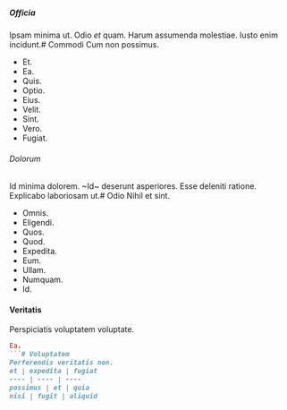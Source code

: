 ##### Officia
Ipsam minima ut.
Odio _et_ quam. Harum assumenda molestiae. Iusto enim incidunt.# Commodi
Cum non possimus.
* Et. 
* Ea. 
* Quis. 
* Optio. 
* Eius. 
* Velit. 
* Sint. 
* Vero. 
* Fugiat. 
###### Dolorum
Id minima dolorem.
~Id~ deserunt asperiores. Esse deleniti ratione. Explicabo laboriosam ut.# Odio
Nihil et sint.
* Omnis. 
* Eligendi. 
* Quos. 
* Quod. 
* Expedita. 
* Eum. 
* Ullam. 
* Numquam. 
* Id. 
#### Veritatis
Perspiciatis voluptatem voluptate.
```ruby
Ea.
```# Voluptatem
Perferendis veritatis non.
et | expedita | fugiat
---- | ---- | ----
possimus | et | quia
nisi | fugit | aliquid